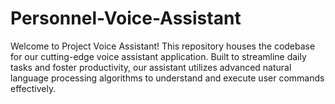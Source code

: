 # Personnel-Voice-Assistant
Welcome to Project Voice Assistant! This repository houses the codebase for our cutting-edge voice assistant application. Built to streamline daily tasks and foster productivity, our assistant utilizes advanced natural language processing algorithms to understand and execute user commands effectively.
